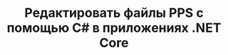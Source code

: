 ---
############################# Static ############################
layout: "auto-gen-gist"
draft: false
path: "ru/redaction/net/text/pps"
otherformats: CSV DOC DOCM DOCX DOT DOTM DOTX PDF POT POTM PPSM PPSX PPT PPTM PPTX RTF XLS XLSM XLSX XLT XLTM XLTX  

############################# Head ############################
head_title: "Редактируйте конфиденциальную информацию из документов PPS через .NET Core"
head_description: "Применяйте редактирование текста с использованием точной фразы или регулярного выражения для документов разных форматов."

############################# Header ############################
title: "Редактировать файлы PPS с помощью C# в приложениях .NET Core"
description: "Поиск и замена текста в документах, электронных таблицах и презентациях Office и OpenOffice, а также PPS в Windows, Linux и macOS"

################### SubMenu/Download Button #####################
button:
    enable: true

############################# About ############################
about:
    enable: true
    title: "Редактирование документов для .NET API"
    content: |
        Единый независимый от формата интерфейс для редактирования конфиденциальной и секретной информации из документов и изображений PDF, Word, Excel, PowerPoint, включая возможность изменения метаданных и удаления комментариев. С помощью инструмента GroupDocs.Redaction вы можете отредактировать текст и сохранить отредактированный документ в формате PDF, преобразовав все страницы в растровые изображения или сохранить документ в исходном формате для дальнейшего редактирования.

############################# Steps ############################
steps:
    enable: true
    block:
    - title_left: "Редактировать точный текст из PPS с помощью C#"
      content_left: |
        [GroupDocs.Redaction](ru//redaction/net/) позволяет разработчикам .NET добавить функцию редактирования файлов DOCX, выполнив несколько простых действий. 

        * Создайте экземпляр класса [Redactor](https://apireference.groupdocs.com/redaction/net/groupdocs.redaction/redactor) и загрузите файл PPS 
        * Создайте экземпляр класса [ExactPhraseRedaction](https://apireference.groupdocs.com/redaction/net/groupdocs.redaction.redactions/exactphraseredaction) для поиска и замены текста.
        * Вызов метода [Redactor.Apply](https://apireference.groupdocs.com/redaction/net/groupdocs.redaction/redactor/methods/apply/index) с объектом ExactPhraseRedaction

      title_right: "Начните работу с Redaction API"
      content_right: |
        Установите из командной строки как ```nuget install GroupDocs.Redaction``` или через консоль диспетчера пакетов Visual Studio с помощью ```Install-Package GroupDocs.Redaction```.
        Кроме того, вы можете получить автономный установщик MSI или DLL-файлы в ZIP-файле из [загрузок](https://downloads.groupdocs.com/redaction/net) и указать их в своем проекте вручную.

      code: |
        ```cs
        using (Redactor redactor = new Redactor(@"sample.pps"))
        {
        	redactor.Apply(new ExactPhraseRedaction("John Doe", new ReplacementOptions("[personal]")));
        	redactor.Save();
        }
        ```
      
    - title_left: "Системные Требования"
      content_left: |
        API GroupDocs.Redaction для .NET поддерживаются на всех основных платформах и операционных системах. Полное руководство по системным требованиям можно найти на странице [системные требования](https://docs.groupdocs.com/redaction/net/system-requirements/). Перед выполнением приведенного ниже кода убедитесь, что на вашем компьютере установлены следующие предварительные компоненты. система:
        * Операционные системы: Microsoft Windows, Linux, MacOS
        * Среда разработки: Visual Studio, Xamarin, MonoDevelop и т. д.
        * Фреймворки: .NET Framework, .NET Standard, .NET Core, Mono
        * Получите последнюю версию API GroupDocs.Redaction .NET из [NuGet](https://www.nuget.org/packages/GroupDocs.Redaction/)
        
      title_right: "Зачем использовать GroupDocs.Redaction"
      content_right: |
        * Разрешить пользователям добавлять пользовательские форматы документов и типы редакций
        * Для удаления конфиденциальной информации не требуется дополнительное программное обеспечение.
        * Возможность установить документ рендеринга диапазона страниц в формате PDF
        * Простой способ редактирования различных типов метаданных: имя автора, версия, название, тема, описание и многое другое.
        * Извлечение информации о документе — тип файла, количество страниц и т. д.
        * Полная поддержка нескольких форматов данных

############################# Demos ############################
demos:
    enable: true
############################# More Formats ############################
more_formats:
    enable: true

############################# Back to top ###############################
back_to_top:
    enable: true
---